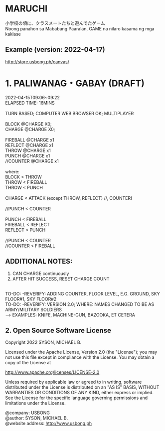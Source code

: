 # MARUCHI
小学校の頃に、クラスメートたちと遊んでたゲーム<br/>
Noong panahon sa Mababang Paaralan, GAME na nilaro kasama ng mga kaklase

## Example (version: 2022-04-17)
http://store.usbong.ph/canvas/

# 1. PALIWANAG・GABAY (DRAFT)
2022-04-15T09:06~09:22<br/>
ELAPSED TIME: 16MINS<br/>
<br/>
TURN BASED; COMPUTER WEB BROWSER OK; MULTIPLAYER<br/>
<br/>
BLOCK @CHARGE X0;<br/>
CHARGE @CHARGE X0;<br/>
<br/>
FIREBALL @CHARGE x1<br/>
REFLECT @CHARGE x1<br/>
THROW @CHARGE x1<br/>
PUNCH @CHARGE x1<br/>
//COUNTER @CHARGE x1<br/>
<br/>
where: <br/>
BLOCK < THROW<br/>
THROW < FIREBALL<br/>
THROW < PUNCH<br/>
<br/>
CHARGE < ATTACK (except THROW, REFLECT) //, COUNTER)<br/>
<br/>
//PUNCH < COUNTER<br/>
<br/>
PUNCH < FIREBALL<br/>
FIREBALL < REFLECT<br/>
REFLECT < PUNCH<br/>
<br/>
//PUNCH < COUNTER<br/>
//COUNTER < FIREBALL

## ADDITIONAL NOTES:
1) CAN CHARGE continuously<br/>
2) AFTER HIT SUCCESS, RESET CHARGE COUNT<br/>
<br/>
TO-DO: -REVERIFY: ADDING COUNTER, FLOOR LEVEL, E.G. GROUND, SKY FLOOR#1, SKY FLOOR#2<br/>
TO-DO: -REVERIFY: VERSION 2.0; WHERE: NAMES CHANGED TO BE AS ARMY/MILITARY SOLDIERS<br/>
--> EXAMPLES: KNIFE, MACHINE-GUN, BAZOOKA, ET CETERA

## 2. Open Source Software License
Copyright 2022 SYSON, MICHAEL B.

Licensed under the Apache License, Version 2.0 (the "License"); you may not use this file except in compliance with the License. You may obtain a copy of the License at

   http://www.apache.org/licenses/LICENSE-2.0
  
Unless required by applicable law or agreed to in writing, software distributed under the License is distributed on an "AS IS" BASIS, WITHOUT WARRANTIES OR CONDITIONS OF ANY KIND, either express or implied. See the License for the specific language governing permissions and limitations under the License.

@company: USBONG<br/>
@author: SYSON, MICHAEL B.<br/>
@website address: http://www.usbong.ph<br/>
